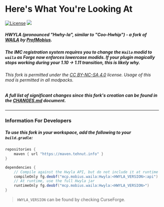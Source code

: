 # Here's What You're Looking At

[![License](https://img.shields.io/badge/license-CC%20BY--NC--SA%204.0-blue.svg)](https://bit.ly/cc-by-nc-sa-40) [![](http://cf.way2muchnoise.eu/HWYLA.svg)](https://minecraft.curseforge.com/projects/HWYLA)

##### **HWYLA** (pronounced "Hwhy-la", similar to "Coo-Hwhip") - a fork of [WAILA](https://minecraft.curseforge.com/projects/waila) by [ProfMobius](https://minecraft.curseforge.com/members/ProfMobius).

##### The IMC registration system requires you to change the `Waila` modid to `waila` as Forge now enforces lowercase modids. If your plugin magically stops working during your 1.10 -> 1.11 transition, this is likely why. 

###### *This fork is permitted under the [CC BY-NC-SA 4.0](LICENSE.md) license. Usage of this mod is permitted in all modpacks.*

##### A full list of significant changes since this fork's creation can be found in the **[CHANGES.md](CHANGES.md)** document.

---

### Information For Developers

##### To use this fork in your workspace, add the following to your `build.gradle`:

```groovy
repositories {  
    maven { url "https://maven.tehnut.info" }
}

dependencies {
    // Compile against the Hwyla API, but do not include it at runtime
    compileOnly fg.deobf("mcp.mobius.waila:Hwyla:<HWYLA_VERSION>:api")
    // At runtime, use the full Hwyla jar
    runtimeOnly fg.deobf("mcp.mobius.waila:Hwyla:<HWYLA_VERSION>")
}
```

> `HWYLA_VERSION` can be found by checking CurseForge.